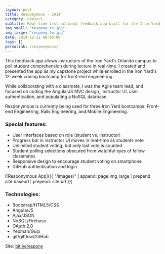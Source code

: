 ```yaml
---
layout: post
title: Responymous - 2014
category: project
subtitle: Real-time instructional feedback app built for the Iron Yard
img_small: "respony_tn.jpg"
img_large: "respony_fw.jpg"
date: 2014-12-11 00:00:00
tags: []
permalink: /responymous/
---
```

This feedback app allows instructors of the Iron Yard's Orlando campus to poll student comprehension during lecture in real-time. I created and presented the app as my capstone project while enrolled in the Iron Yard's 12-week coding bootcamp for front-end engineering.

While collaborating with a classmate, I was the Agile team lead, and focused on coding the AngularJS MVC design, instructor UI, user authentication, and populating a NoSQL database.

Responymous is currently being used for three Iron Yard bootcamps: Front-end Engineering, Rails Engineering, and Mobile Engineering.

### Special features:
* User interfaces based on role (student vs. instructor)
* Progress bar in instructor UI moves in real-time as students vote
* Unlimited student voting, but only last vote is counted
* Student polling selections obscured from watchful eyes of fellow classmates
* Responsive design to encourage student voting on smartphone
* GitHub authentication and login

![Responymous App]({{ "/images/" | append: page.img_large | prepend: site.baseurl | prepend: site.url  }})

### Technologies:
* Bootstrap/HTML5/CSS
* AngularJS
* Ajax/JSON
* NoSQL/Firebase
* OAuth 2.0
* Yeoman/Gulp
* git/gitflow/GitHub

Site: [bit.ly/respony](http://bit.ly/respony)
